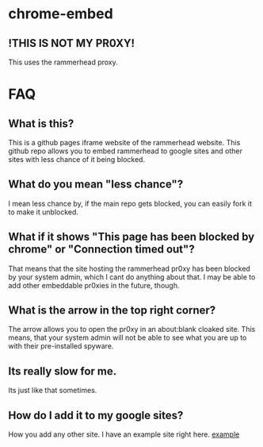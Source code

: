 # chrome-embed

## !THIS IS NOT MY PR0XY!
This uses the rammerhead proxy.
# FAQ
## What is this?
This is a github pages iframe website of the rammerhead website. This github repo allows you to embed rammerhead to google sites and other sites with less chance of it being blocked.
## What do you mean "less chance"?
I mean less chance by, if the main repo gets blocked, you can easily fork it to make it unblocked.
## What if it shows "This page has been blocked by chrome" or "Connection timed out"?
That means that the site hosting the rammerhead pr0xy has been blocked by your system admin, which I cant do anything about that. I may be able to add other embeddable pr0xies in the future, though.
## What is the arrow in the top right corner?
The arrow allows you to open the pr0xy in an about:blank cloaked site. This means, that your system admin will not be able to see what you are up to with their pre-installed spyware.
## Its really slow for me.
Its just like that sometimes.
## How do I add it to my google sites?
How you add any other site. I have an example site right here. <a href="https://sites.google.com/view/web-embed-example/home">example</a>


